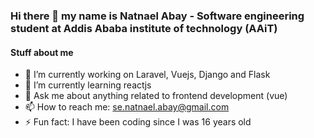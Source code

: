 ### Hi there 👋 my name is Natnael Abay - Software engineering student at Addis Ababa institute of technology (AAiT)

#### Stuff about me 

- 🔭 I’m currently working on Laravel, Vuejs, Django and Flask 
- 🌱 I’m currently learning reactjs
- 💬 Ask me about anything related to frontend development (vue)
- 📫 How to reach me: se.natnael.abay@gmail.com
- ⚡ Fun fact: I have been coding since I was 16 years old

